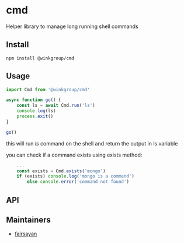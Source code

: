 # cmd
Helper library to manage long running shell commands

## Install
```
npm install @winkgroup/cmd
```

## Usage
```js
import Cmd from '@winkgroup/cmd'

async function go() {
    const ls = await Cmd.run('ls')
    console.log(ls)
    process.exit()
}

go()
```
this will run *ls* command on the shell and return the output in ls variable

you can check if a command exists using exists method:
```js
    ...
    const exists = Cmd.exists('mongo')
    if (exists) console.log('mongo is a command')
        else console.error('command not found')
```

## API


## Maintainers
* [fairsayan](https://github.com/fairsayan)